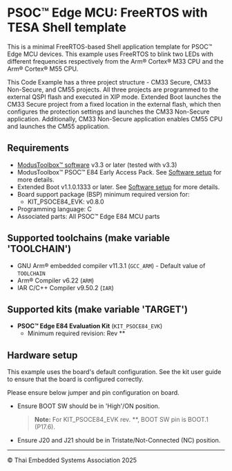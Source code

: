 # PSOC&trade; Edge MCU: FreeRTOS with TESA Shell template

This is a minimal FreeRTOS-based Shell application template for PSOC&trade; Edge MCU devices. This example uses FreeRTOS to blink two LEDs with different frequencies respectively from the Arm&reg; Cortex&reg; M33 CPU and the Arm&reg; Cortex&reg; M55 CPU. 

This Code Example has a three project structure - CM33 Secure, CM33 Non-Secure, and CM55 projects. All three projects are programmed to the external QSPI flash and executed in XIP mode. Extended Boot launches the CM33 Secure project from a fixed location in the external flash, which then configures the protection settings and launches the CM33 Non-Secure application. Additionally, CM33 Non-Secure application enables CM55 CPU and launches the CM55 application.

## Requirements

- [ModusToolbox&trade; software](https://www.infineon.com/modustoolbox) v3.3 or later (tested with v3.3)
- ModusToolbox&trade; PSOC&trade; E84 Early Access Pack. See [Software setup](#software-setup) for more details.
- Extended Boot v1.1.0.1333 or later. See [Software setup](#software-setup) for more details.
- Board support package (BSP) minimum required version for:
   - KIT_PSOCE84_EVK: v0.8.0
- Programming language: C
- Associated parts: All PSOC&trade; Edge E84 MCU parts

## Supported toolchains (make variable 'TOOLCHAIN')

- GNU Arm&reg; embedded compiler v11.3.1 (`GCC_ARM`) - Default value of `TOOLCHAIN`
- Arm&reg; Compiler v6.22 (`ARM`)
- IAR C/C++ Compiler v9.50.2 (`IAR`)

## Supported kits (make variable 'TARGET')

- **PSOC&trade; Edge E84 Evaluation Kit** (`KIT_PSOCE84_EVK`)
   - Minimum required revision: Rev **

## Hardware setup

This example uses the board's default configuration. See the kit user guide to ensure that the board is configured correctly.

Please ensure below jumper and pin configuration on board.
- Ensure BOOT SW should be in 'High'/ON position. 
    > **Note:** For KIT_PSOCE84_EVK rev. **, BOOT SW pin is BOOT.1 (P17.6).
- Ensure J20 and J21 should be in Tristate/Not-Connected (NC) position.

---------------------------------------------------------

© Thai Embedded Systems Association 2025